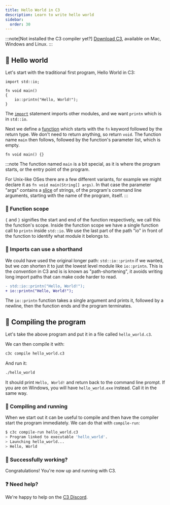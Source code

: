 ```yaml
---
title: Hello World in C3
description: Learn to write hello world
sidebar:
  order: 30
---
```


:::note[Not installed the C3 compiler yet?]
[Download C3](/install-c3/prebuilt-binaries/), available on Mac, Windows and Linux.
:::

## 👋 Hello world
Let's start with the traditional first program, Hello World in C3:

```c3
import std::io;

fn void main()
{
    io::printn("Hello, World!");
}
```

The [`import`](/language-fundamentals/modules/#importing-modules) statement imports other modules, and we want `printn` which
is in `std::io`.

Next we define a [function](/language-fundamentals/functions/) which starts with the `fn` keyword followed by the return type. We don't need to return anything, so return `void`. The function name `main` then follows, followed by the function's parameter list, which is empty.
```c3
fn void main() {}
```

:::note
The function named `main` is a bit special, as it is where the program starts, or the entry point of the program.

For Unix-like OSes there are a few different variants, for example we might declare it as `fn void main(String[] args)`. In that case the parameter "args" contains a [slice](/language-common/arrays/#slice) of strings, of the program's command line arguments, starting with the name of the program, itself.
:::


### 🔭 Function scope
`{` and `}` signifies the start and end of the function respectively, 
we call this the function's scope. Inside the function scope we have a single function 
call to `printn` inside `std::io`. We use the last part of the path "io" in front of
the function to identify what module it belongs to.

### 📏 Imports can use a shorthand
We could have used the original longer path: `std::io::printn`
if we wanted, but we *can* shorten it to just the lowest level module like `io::printn`. This is the *convention* in C3 and is is known as "path-shortening", it avoids writing long import paths that can make code harder to read.

```diff lang="cpp"
- std::io::printn("Hello, World!");
+ io::printn("Hello, World!");

```

The `io::printn` function takes a single argument and prints it, followed by a newline, then the function ends and the program terminates.


## 🔧 Compiling the program

Let's take the above program and put it in a file called `hello_world.c3`.

We can then compile it with:

```bash 
c3c compile hello_world.c3
```

And run it:

```bash
./hello_world
```

It should print `Hello, World!` and return back to the command line prompt. 
If you are on Windows, you will have `hello_world.exe` instead. Call it in the same way.

### 🏃 Compiling and running

When we start out it can be useful to compile and then have the compiler start the
program immediately. We can do that with `compile-run`:

```bash {4}
$ c3c compile-run hello_world.c3
> Program linked to executable 'hello_world'.
> Launching hello_world...
> Hello, World
```

### 🎉 Successfully working? 
Congratulations! You're now up and running with C3.

### ❓ Need help?
We're happy to help on the [C3 Discord](https://discord.gg/qN76R87).